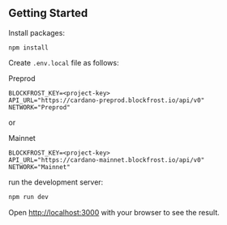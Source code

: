 ## Getting Started

Install packages:
```
npm install
```

Create `.env.local` file as follows:

Preprod
```
BLOCKFROST_KEY=<project-key>
API_URL="https://cardano-preprod.blockfrost.io/api/v0"
NETWORK="Preprod"
```
or

Mainnet
```
BLOCKFROST_KEY=<project-key>
API_URL="https://cardano-mainnet.blockfrost.io/api/v0"
NETWORK="Mainnet"
```

run the development server:

```bash
npm run dev
```

Open [http://localhost:3000](http://localhost:3000) with your browser to see the result.
